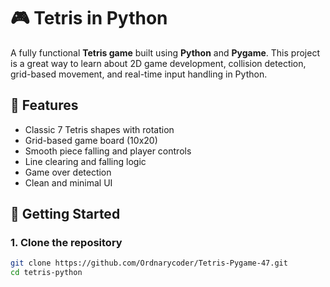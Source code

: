 # 🎮 Tetris in Python

A fully functional **Tetris game** built using **Python** and **Pygame**. This project is a great way to learn about 2D game development, collision detection, grid-based movement, and real-time input handling in Python.

## 🧩 Features

- Classic 7 Tetris shapes with rotation
- Grid-based game board (10x20)
- Smooth piece falling and player controls
- Line clearing and falling logic
- Game over detection
- Clean and minimal UI

## 🚀 Getting Started

### 1. Clone the repository

```bash
git clone https://github.com/Ordnarycoder/Tetris-Pygame-47.git
cd tetris-python
